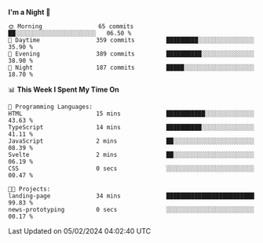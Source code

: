 <!--START_SECTION:waka-->
**I'm a Night 🦉** 

```text
🌞 Morning                65 commits          ██░░░░░░░░░░░░░░░░░░░░░░░   06.50 % 
🌆 Daytime                359 commits         █████████░░░░░░░░░░░░░░░░   35.90 % 
🌃 Evening                389 commits         ██████████░░░░░░░░░░░░░░░   38.90 % 
🌙 Night                  187 commits         █████░░░░░░░░░░░░░░░░░░░░   18.70 % 
```


📊 **This Week I Spent My Time On** 

```text
💬 Programming Languages: 
HTML                     15 mins             ███████████░░░░░░░░░░░░░░   43.63 % 
TypeScript               14 mins             ██████████░░░░░░░░░░░░░░░   41.11 % 
JavaScript               2 mins              ██░░░░░░░░░░░░░░░░░░░░░░░   08.39 % 
Svelte                   2 mins              ██░░░░░░░░░░░░░░░░░░░░░░░   06.19 % 
CSS                      0 secs              ░░░░░░░░░░░░░░░░░░░░░░░░░   00.47 % 

🐱‍💻 Projects: 
landing-page             34 mins             █████████████████████████   99.83 % 
news-prototyping         0 secs              ░░░░░░░░░░░░░░░░░░░░░░░░░   00.17 % 
```


 Last Updated on 05/02/2024 04:02:40 UTC
<!--END_SECTION:waka-->
